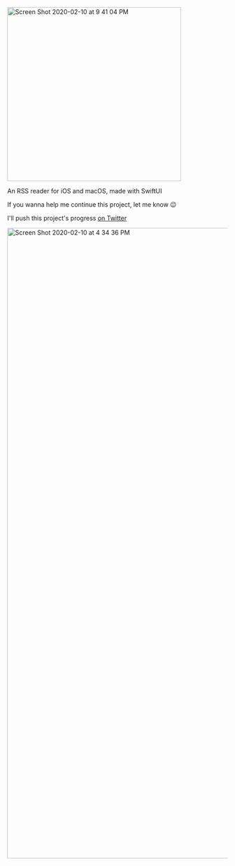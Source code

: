 <img width="397" alt="Screen Shot 2020-02-10 at 9 41 04 PM" src="https://user-images.githubusercontent.com/6511079/74203349-0f88b900-4c4e-11ea-84ca-7157f8aba1b5.png">

An RSS reader for iOS and macOS, made with SwiftUI

If you wanna help me continue this project, let me know 😉

I'll push this project's progress [on Twitter](https://twitter.com/7farah7)

<img width="1440" alt="Screen Shot 2020-02-10 at 4 34 36 PM" src="https://user-images.githubusercontent.com/6511079/74203162-65a92c80-4c4d-11ea-90e5-912e75c018b7.png">
